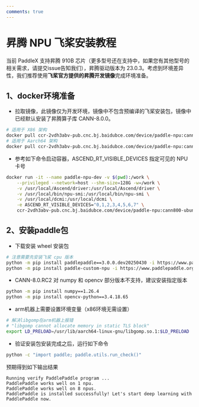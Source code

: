 ```yaml
---
comments: true
---
```


# 昇腾 NPU 飞桨安装教程

当前 PaddleX 支持昇腾 910B 芯片（更多型号还在支持中，如果您有其他型号的相关需求，请提交issue告知我们），昇腾驱动版本为 23.0.3。考虑到环境差异性，我们推荐使用<b>飞桨官方提供的昇腾开发镜像</b>完成环境准备。

## 1、docker环境准备
* 拉取镜像，此镜像仅为开发环境，镜像中不包含预编译的飞桨安装包，镜像中已经默认安装了昇腾算子库 CANN-8.0.0。
```bash
# 适用于 X86 架构
docker pull ccr-2vdh3abv-pub.cnc.bj.baidubce.com/device/paddle-npu:cann800-ubuntu20-npu-910b-base-x86_64-gcc84
# 适用于 Aarch64 架构
docker pull ccr-2vdh3abv-pub.cnc.bj.baidubce.com/device/paddle-npu:cann800-ubuntu20-npu-910b-base-aarch64-gcc84
```
* 参考如下命令启动容器，ASCEND_RT_VISIBLE_DEVICES 指定可见的 NPU 卡号
```bash
docker run -it --name paddle-npu-dev -v $(pwd):/work \
    --privileged --network=host --shm-size=128G -w=/work \
    -v /usr/local/Ascend/driver:/usr/local/Ascend/driver \
    -v /usr/local/bin/npu-smi:/usr/local/bin/npu-smi \
    -v /usr/local/dcmi:/usr/local/dcmi \
    -e ASCEND_RT_VISIBLE_DEVICES="0,1,2,3,4,5,6,7" \
    ccr-2vdh3abv-pub.cnc.bj.baidubce.com/device/paddle-npu:cann800-ubuntu20-npu-910b-base-$(uname -m)-gcc84 /bin/bash
```
## 2、安装paddle包
* 下载安装 wheel 安装包
```bash
# 注意需要先安装飞桨 cpu 版本
python -m pip install paddlepaddle==3.0.0.dev20250430 -i https://www.paddlepaddle.org.cn/packages/nightly/cpu
python -m pip install paddle-custom-npu -i https://www.paddlepaddle.org.cn/packages/nightly/npu
```
* CANN-8.0.RC2 对 numpy 和 opencv 部分版本不支持，建议安装指定版本
```bash
python -m pip install numpy==1.26.4
python -m pip install opencv-python==3.4.18.65
```
* arm机器上需要设置环境变量（x86环境无需设置）
```bash
# 解决libgomp在arm机器上报错
# "libgomp cannot allocate memory in static TLS block"
export LD_PRELOAD=/usr/lib/aarch64-linux-gnu/libgomp.so.1:$LD_PRELOAD
```
* 验证安装包安装完成之后，运行如下命令
```bash
python -c "import paddle; paddle.utils.run_check()"
```
预期得到如下输出结果

```
Running verify PaddlePaddle program ...
PaddlePaddle works well on 1 npu.
PaddlePaddle works well on 8 npus.
PaddlePaddle is installed successfully! Let's start deep learning with PaddlePaddle now.
```
